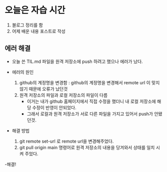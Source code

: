 # 오늘은 자습 시간

1. 블로그 정리를 함
2. 어제 배운 내용 포스트로 작성

## 에러 해결

- 오늘 쓴 TIL.md 파일을 원격 저장소에 push 하려고 했으나 에러가 났다.
- 에러의 원인
	1. github의 계정명을 변경함 : github의 계정명을 변경해서 remote url 이 맞지 않기 때문에 오류가 났던것
	2. 원격 저장소의 파일과 로컬 저장소의 파일이 다름
		- 이거는 내가 github 홈페이지에서 직접 수정을 했더니 내 로컬 저장소에 해당 수정이 반영이 안되었다.
		- 그래서 로컬과 원격 저장소가 서로 다른 파일을 가지고 있어서 push가 안됐던것.

- 해결 방법
	1. git remote set-url 로 remote url을 변경해주었다.
	2. git pull origin main 명령어로 원격 저장소의 내용을 당겨와서 상태를 일치 시켜 주었다.

-해결!
		

